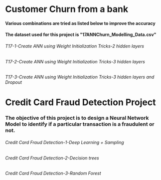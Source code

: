 # Customer Churn from a bank

#### Various combinations are tried as listed below to improve the accuracy

#### The dataset used for this project is "17ANNChurn_Modelling_Data.csv"

###### T17-1-Create ANN using Weight Initialization Tricks-2 hidden layers

###### T17-2-Create ANN using Weight Initialization Tricks-3 hidden layers

###### T17-3-Create ANN using Weight Initialization Tricks-3 hidden layers and Dropout

# Credit Card Fraud Detection Project

### The objective of this project is to design a Neural Network Model to identify if a particular transaction is a fraudulent or not.

###### Credit Card Fraud Detection-1-Deep Learning + Sampling

###### Credit Card Fraud Detection-2-Decision trees

###### Credit Card Fraud Detection-3-Random Forest


